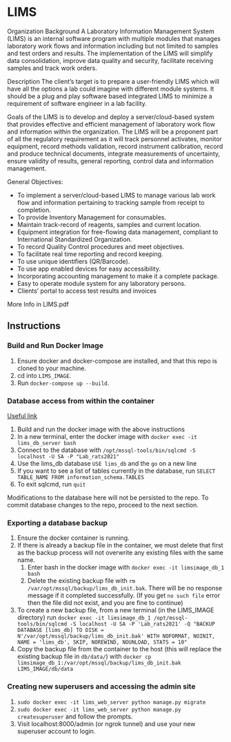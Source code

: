 # LIMS

Organization Background
A Laboratory Information Management System (LIMS) is an internal software program with multiple modules that manages laboratory work flows and information including but not limited to samples and test orders and results. The implementation of the LIMS will simplify data consolidation, improve data quality and security, facilitate receiving samples and track work orders.

Description
The client’s target is to prepare a user-friendly LIMS which will have all the options a lab could imagine with different module systems. It should be a plug and play software based integrated LIMS to minimize a requirement of software engineer in a lab facility.

Goals of the LIMS is to develop and deploy a server/cloud-based system that provides effective and efficient management of laboratory work flow and information within the organization. The LIMS will be a proponent part of all the regulatory requirement as it will track personnel activates, monitor equipment, record methods validation, record instrument calibration, record and produce technical documents, integrate measurements of uncertainty, ensure validity of results, general reporting, control data and information management.

General Objectives:

- To implement a server/cloud-based LIMS to manage various lab work flow and information pertaining to tracking sample from receipt to completion.
- To provide Inventory Management for consumables.
- Maintain track-record of reagents, samples and current location.
- Equipment integration for free-flowing data management, compliant to International Standardized Organization.
- To record Quality Control procedures and meet objectives.
- To facilitate real time reporting and record keeping.
- To use unique identifiers (QR/Barcode).
- To use app enabled devices for easy accessibility.
- Incorporating accounting management to make it a complete package.
- Easy to operate module system for any laboratory persons.
- Clients’ portal to access test results and invoices

More Info in LIMS.pdf

## Instructions

### Build and Run Docker Image

1. Ensure docker and docker-compose are installed, and that this repo is cloned to your machine.
1. cd into `LIMS_IMAGE`.
1. Run `docker-compose up --build`.

### Database access from within the container

[Useful link](https://docs.microsoft.com/en-us/sql/linux/quickstart-install-connect-docker?view=sql-server-ver15&pivots=cs1-bash)

1. Build and run the docker image with the above instructions
2. In a new terminal, enter the docker image with `docker exec -it lims_db_server bash`
3. Connect to the database with `/opt/mssql-tools/bin/sqlcmd -S localhost -U SA -P "Lab_rats2021"`
4. Use the lims_db database `USE lims_db` and the `go` on a new line
5. If you want to see a list of tables currently in the database, run `SELECT TABLE_NAME FROM information_schema.TABLES`
6. To exit sqlcmd, run `quit`

Modifications to the database here will not be persisted to the repo. To commit database changes to the repo, proceed to the next section.

### Exporting a database backup

1. Ensure the docker container is running.
2. If there is already a backup file in the container, we must delete that first as the backup process will not overwrite any existing files with the same name.
    1. Enter bash in the docker image with `docker exec -it limsimage_db_1 bash`
    2. Delete the existing backup file with `rm /var/opt/mssql/backup/lims_db_init.bak`. There will be no response message if it completed successfully.
        (If you get `no such file` error then the file did not exist, and you are fine to continue)
3. To create a new backup file, from a new terminal (in the LIMS_IMAGE directory) run `docker exec -it limsimage_db_1 /opt/mssql-tools/bin/sqlcmd -S localhost -U SA -P 'Lab_rats2021' -Q "BACKUP DATABASE [lims_db] TO DISK = N'/var/opt/mssql/backup/lims_db_init.bak' WITH NOFORMAT, NOINIT, NAME = 'lims_db', SKIP, NOREWIND, NOUNLOAD, STATS = 10"`
4. Copy the backup file from the container to the host (this will replace the existing backup file in `db/data/`) with `docker cp limsimage_db_1:/var/opt/mssql/backup/lims_db_init.bak LIMS_IMAGE/db/data`

### Creating new superusers and accessing the admin site

1. `sudo docker exec -it lims_web_server python manage.py migrate`
2. `sudo docker exec -it lims_web_server python manage.py createsuperuser` and follow the prompts.
3. Visit localhost:8000/admin (or ngrok tunnel) and use your new superuser account to login.
